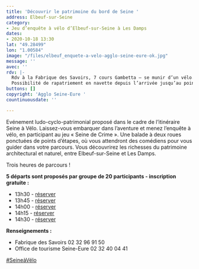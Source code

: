 ```yaml
---
title: 'Découvrir le patrimoine du bord de Seine '
address: Elbeuf-sur-Seine
category:
- Jeu d’enquête à vélo d’Elbeuf-sur-Seine à Les Damps
dates:
- 2020-10-18 13:30
lat: "49.28499"
lon: "1.00584"
image: "/files/elbeuf_enquete-a-velo-agglo-seine-eure-ok.jpg"
message: ''
avec: ''
rdv: |-
  Rdv à la Fabrique des Savoirs, 7 cours Gambetta – se munir d’un vélo.
  Possibilité de rapatriement en navette depuis l’arrivée jusqu’au point de départ.
buttons: []
copyright: 'Agglo Seine-Eure '
countinuousdate: ''

---
```

Evénement ludo-cyclo-patrimonial proposé dans le cadre de l’itinéraire Seine à Vélo. Laissez-vous embarquer dans l’aventure et menez l’enquête à vélo, en participant au jeu « Seine de Crime ». Une balade à deux roues ponctuées de points d’étapes, où vous attendront des comédiens pour vous guider dans votre parcours. Vous découvrirez les richesses du patrimoine architectural et naturel, entre Elbeuf-sur-Seine et Les Damps.

Trois heures de parcours !

**5 départs sont proposés par groupe de 20 participants - inscription gratuite :**

* 13h30 - [réserver](https://www.helloasso.com/associations/maison-de-l-architecture-de-normandie-le-forum/evenements/decouvrir-le-patrimoine-du-bord-de-seine)
* 13h45 - [réserver](https://www.helloasso.com/associations/maison-de-l-architecture-de-normandie-le-forum/evenements/decouvrir-le-patrimoine-du-bord-de-seine-depart-13h45)
* 14h00 - [réserver](https://www.helloasso.com/associations/maison-de-l-architecture-de-normandie-le-forum/evenements/decouvrir-le-patrimoine-du-bord-de-seine-depart-14h)
* 14h15 - [réserver](https://www.helloasso.com/associations/maison-de-l-architecture-de-normandie-le-forum/evenements/decouvrir-le-patrimoine-du-bord-de-seine-depart-14h15)
* 14h30 - [réserver](https://www.helloasso.com/associations/maison-de-l-architecture-de-normandie-le-forum/evenements/decouvrir-le-patrimoine-du-bord-de-seine-depart-14h30)

**Renseignements :**

* Fabrique des Savoirs 02 32 96 91 50
* Office de tourisme Seine-Eure 02 32 40 04 41

[#SeineàVélo](https://www.facebook.com/hashtag/seine%C3%A0v%C3%A9lo?__eep__=6&__cft__%5B0%5D=AZXUnzZ29NrTNK21ELSzQDRdbWG6twWCE_0ut-jSwpxyGxBsFdUO6Or6VAgln6EzpKUH2limAlkKsEv7i7KtC4EgktsxBxp-ui9XaFFOGMn1Zm4mMbkE6io8-AG_YeO-67oYpnAlAFeBJtrSceBQuWtsxu8oUjkpp_GEh3ztzWFesA&__tn__=*NK-R)